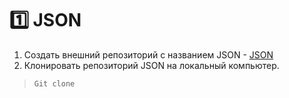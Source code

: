:one: JSON 
===
1. Создать внешний репозиторий c названием JSON - [JSON](https://github.com/TorontoPinokio/JSON)
2. Клонировать репозиторий JSON на локальный компьютер.
> ```Git clone```
